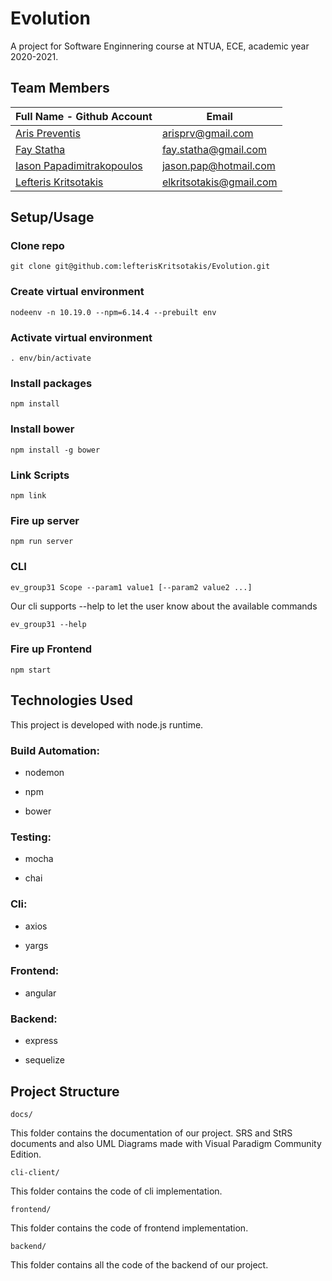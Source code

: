 # Evolution

A project for Software Enginnering course at NTUA, ECE, academic year 2020-2021.

## Team Members

| Full Name - Github Account                                     | Email                   |
|----------------------------------------------------------------|-------------------------|
| [Aris Preventis](https://github.com/arisprv)                   | arisprv@gmail.com       |
| [Fay Statha](https://github.com/FayStatha)                     | fay.statha@gmail.com    |
| [Iason Papadimitrakopoulos](https://github.com/IasonasPap)     | jason.pap@hotmail.com   |
| [Lefteris Kritsotakis](https://github.com/lefterisKritsotakis) | elkritsotakis@gmail.com |


## Setup/Usage

### Clone repo

```git clone git@github.com:lefterisKritsotakis/Evolution.git```

### Create virtual environment

```nodeenv -n 10.19.0 --npm=6.14.4 --prebuilt env```

### Activate virtual environment

```. env/bin/activate```

### Install packages

```npm install```

### Install bower

```npm install -g bower```

### Link Scripts

```npm link```

### Fire up server

```npm run server```

### CLI

```ev_group31 Scope --param1 value1 [--param2 value2 ...]```

Our cli supports --help to let the user know about the available commands

```ev_group31 --help```

### Fire up Frontend

```npm start```

## Technologies Used

This project is developed with node.js runtime.

### Build Automation:

- nodemon

- npm

- bower

### Testing:

- mocha

- chai

### Cli:

- axios

- yargs

### Frontend:

- angular

### Backend:

- express

- sequelize


## Project Structure

```docs/```

This folder contains the documentation of our project. SRS and StRS documents and also UML Diagrams made with Visual Paradigm Community Edition.

```cli-client/```

This folder contains the code of cli implementation.

```frontend/```

This folder contains the code of frontend implementation.

```backend/```

This folder contains all the code of the backend of our project.
